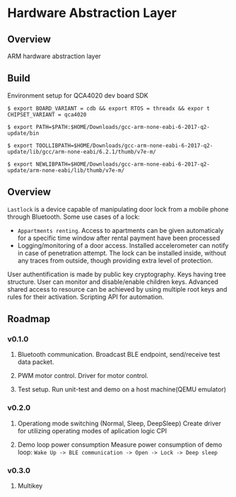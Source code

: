 # Hardware Abstraction Layer

## Overview
ARM hardware abstraction layer


## Build
Environment setup for QCA4020 dev board SDK
```shell
$ export BOARD_VARIANT = cdb && export RTOS = threadx && expor t CHIPSET_VARIANT = qca4020

$ export PATH=$PATH:$HOME/Downloads/gcc-arm-none-eabi-6-2017-q2-update/bin

$ export TOOLLIBPATH=$HOME/Downloads/gcc-arm-none-eabi-6-2017-q2-update/lib/gcc/arm-none-eabi/6.2.1/thumb/v7e-m/

$ export NEWLIBPATH=$HOME/Downloads/gcc-arm-none-eabi-6-2017-q2-update/arm-none-eabi/lib/thumb/v7e-m/

```


## Overview
`Lastlock` is a device capable of manipulating door lock from a mobile phone through Bluetooth.
Some use cases of a lock:
* `Appartments renting`. Access to apartments can be given automaticaly for a specific time window after 
rental payment have been processed
* Logging/monitoring of a door access. Installed accelerometer can notify in case of
penetration attempt.
The lock can be installed inside, without any traces from outside, though providing extra level of protection. 

User authentification is made by public key cryptography. Keys having tree structure.
User can monitor and disable/enable children keys.
Advanced shared access to resource can be achieved by using multiple root keys
and rules for their activation. Scripting API for automation.


## Roadmap
### v0.1.0 
1. Bluetooth communication.
Broadcast BLE endpoint, send/receive test data packet.

2. PWM motor control.
Driver for motor control.

3. Test setup.
Run unit-test and demo on a host machine(QEMU emulator)

### v0.2.0
1. Operationg mode switching (Normal, Sleep, DeepSleep)
Create driver for utilizing operating modes of aplication logic CPI

2. Demo loop power consumption 
Measure power consumption of demo loop: `Wake Up -> BLE communication -> Open -> Lock -> Deep sleep`

### v0.3.0
1. Multikey 
